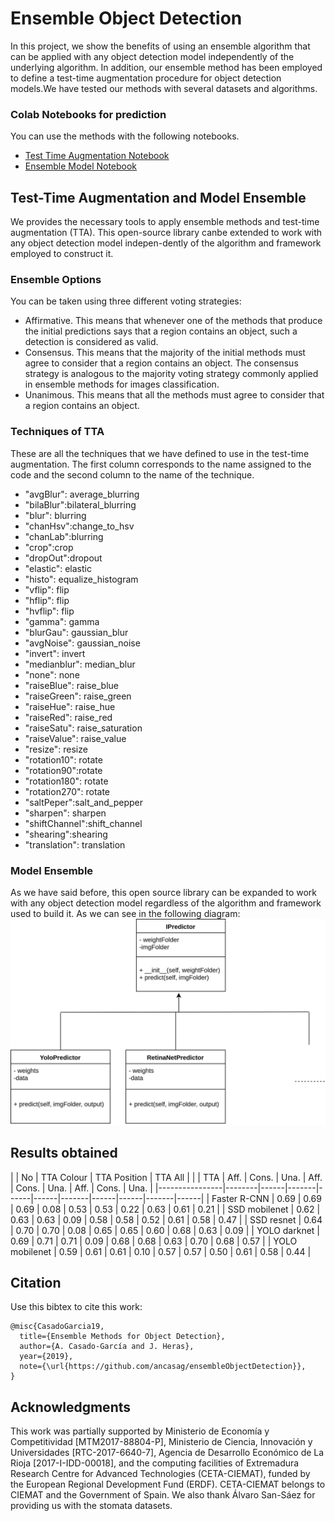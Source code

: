 # Ensemble Object Detection
In this project, we show the benefits of using an ensemble algorithm that can be applied with any object detection model independently of the underlying algorithm. In addition, our ensemble method has been employed to define a test-time augmentation procedure for object detection models.We have tested our methods with several datasets and algorithms.

### Colab Notebooks for prediction
You can use the methods with the following notebooks.

- [Test Time Augmentation Notebook](https://colab.research.google.com/drive/1T1mn85AedRlaTNHeJW_QeTy0I5wOy14J)
- [Ensemble Model Notebook](https://colab.research.google.com/drive/1Tg9WaI_Cd-lPXDMuj6tHDlqakxo4-CLK)


## Test-Time Augmentation and Model Ensemble
We provides the necessary tools to apply ensemble methods and test-time augmentation (TTA). This open-source library canbe  extended  to  work  with  any  object  detection  model  indepen-dently of the algorithm and framework employed to construct it.

### Ensemble Options
You can be taken using three different voting strategies:
*   Affirmative. This means that whenever one of the methods that produce the 
initial predictions says that a region contains an object, such a detection is considered as valid.
*   Consensus. This means that the majority of the initial methods must agree to consider that a region contains an object. The consensus strategy is analogous to the majority voting strategy commonly applied in ensemble methods for images classification.
*   Unanimous. This means that all the methods must agree to consider that a region contains an object.

### Techniques of TTA
These are all the techniques that we have defined to use in the test-time augmentation. The first column corresponds to the name assigned to the code and the second column to the name of the technique.
- "avgBlur": average_blurring
- "bilaBlur":bilateral_blurring 
- "blur": blurring
- "chanHsv":change_to_hsv
- "chanLab":blurring
- "crop":crop
- "dropOut":dropout
- "elastic": elastic
- "histo": equalize_histogram
- "vflip": flip
- "hflip": flip
- "hvflip": flip
- "gamma": gamma
- "blurGau": gaussian_blur
- "avgNoise": gaussian_noise
- "invert": invert
- "medianblur": median_blur
- "none": none
- "raiseBlue": raise_blue
- "raiseGreen": raise_green
- "raiseHue": raise_hue
- "raiseRed": raise_red
- "raiseSatu": raise_saturation
- "raiseValue": raise_value
- "resize": resize
- "rotation10": rotate
- "rotation90":rotate
- "rotation180": rotate
- "rotation270": rotate
- "saltPeper":salt_and_pepper
- "sharpen": sharpen
- "shiftChannel":shift_channel
- "shearing":shearing
- "translation": translation
    
### Model Ensemble
As we have said before, this open source library can be expanded to work with any object detection model regardless of the algorithm and framework used to build it. As we can see in the following diagram:
![DiagramModels](diagramaClases.jpg)

## Results obtained
|                | No     |      TTA Colour     |     TTA Position    |       TTA All       |
|                |  TTA   | Aff. | Cons. | Una. | Aff. | Cons. | Una. | Aff. | Cons. | Una. |
|----------------|--------|------|-------|------|------|-------|------|------|-------|------|
| Faster R-CNN   | 0.69   | 0.69 | 0.69  | 0.08 | 0.53 | 0.53  | 0.22 | 0.63 | 0.61  | 0.21 |
| SSD mobilenet  | 0.62   | 0.63 | 0.63  | 0.09 | 0.58 | 0.58  | 0.52 | 0.61 | 0.58  | 0.47 |
| SSD resnet     | 0.64   | 0.70 | 0.70  | 0.08 | 0.65 | 0.65  | 0.60 | 0.68 | 0.63  | 0.09 |
| YOLO darknet   | 0.69   | 0.71 | 0.71  | 0.09 | 0.68 | 0.68  | 0.63 | 0.70 | 0.68  | 0.57 |
| YOLO mobilenet | 0.59   | 0.61 | 0.61  | 0.10 | 0.57 | 0.57  | 0.50 | 0.61 | 0.58  | 0.44 |

## Citation

Use this bibtex to cite this work:

```
@misc{CasadoGarcia19,
  title={Ensemble Methods for Object Detection},
  author={A. Casado-García and J. Heras},
  year={2019},
  note={\url{https://github.com/ancasag/ensembleObjectDetection}},
}
```
## Acknowledgments
This work was partially supported by Ministerio de Economía y Competitividad [MTM2017-88804-P], Ministerio de Ciencia, Innovación y Universidades [RTC-2017-6640-7], Agencia de Desarrollo Económico de La Rioja [2017-I-IDD-00018], and the computing facilities of Extremadura Research Centre for Advanced Technologies (CETA-CIEMAT), funded by the European Regional Development Fund (ERDF). CETA-CIEMAT belongs to CIEMAT and the Government of Spain. We also thank Álvaro San-Sáez for providing us with the stomata datasets.
